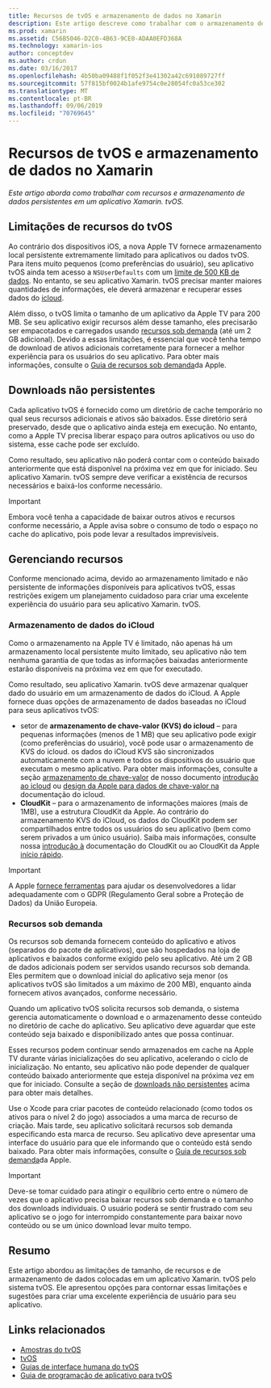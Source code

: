 ```yaml
---
title: Recursos de tvOS e armazenamento de dados no Xamarin
description: Este artigo descreve como trabalhar com o armazenamento de dados de recursos e persistentes em um aplicativo tvOS criado com o Xamarin. Ele aborda o armazenamento de dados do iCloud e recursos sob demanda.
ms.prod: xamarin
ms.assetid: C56B5046-D2C0-4B63-9CE0-ADAA0EFD368A
ms.technology: xamarin-ios
author: conceptdev
ms.author: crdun
ms.date: 03/16/2017
ms.openlocfilehash: 4b50ba09488f1f052f3e41302a42c691089727ff
ms.sourcegitcommit: 57f815bf0024b1afe9754c0e28054fc0a53ce302
ms.translationtype: MT
ms.contentlocale: pt-BR
ms.lasthandoff: 09/06/2019
ms.locfileid: "70769645"
---
```

# <a name="tvos-resources-and-data-storage-in-xamarin"></a>Recursos de tvOS e armazenamento de dados no Xamarin

_Este artigo aborda como trabalhar com recursos e armazenamento de dados persistentes em um aplicativo Xamarin. tvOS._

<a name="tvOS-Resource-Limitations" />

## <a name="tvos-resource-limitations"></a>Limitações de recursos do tvOS

Ao contrário dos dispositivos iOS, a nova Apple TV fornece armazenamento local persistente extremamente limitado para aplicativos ou dados tvOS. Para itens muito pequenos (como preferências do usuário), seu aplicativo tvOS ainda tem acesso a `NSUserDefaults` com um [limite de 500 KB de dados](https://forums.developer.apple.com/message/50696#50696). No entanto, se seu aplicativo Xamarin. tvOS precisar manter maiores quantidades de informações, ele deverá armazenar e recuperar esses dados do [icloud](#iCloud-Data-Storage).

Além disso, o tvOS limita o tamanho de um aplicativo da Apple TV para 200 MB. Se seu aplicativo exigir recursos além desse tamanho, eles precisarão ser empacotados e carregados usando [recursos sob demanda](#On-Demand-Resources) (até um 2 GB adicional). Devido a essas limitações, é essencial que você tenha tempo de download de ativos adicionais corretamente para fornecer a melhor experiência para os usuários do seu aplicativo. Para obter mais informações, consulte o [Guia de recursos sob demanda](https://developer.apple.com/library/prerelease/tvos/documentation/FileManagement/Conceptual/On_Demand_Resources_Guide/index.html#//apple_ref/doc/uid/TP40015083)da Apple.

<a name="Non-Persistent-Downloads" />

## <a name="non-persistent-downloads"></a>Downloads não persistentes

Cada aplicativo tvOS é fornecido como um diretório de cache temporário no qual seus recursos adicionais e ativos são baixados. Esse diretório será preservado, desde que o aplicativo ainda esteja em execução. No entanto, como a Apple TV precisa liberar espaço para outros aplicativos ou uso do sistema, esse cache pode ser excluído.

Como resultado, seu aplicativo não poderá contar com o conteúdo baixado anteriormente que está disponível na próxima vez em que for iniciado. Seu aplicativo Xamarin. tvOS sempre deve verificar a existência de recursos necessários e baixá-los conforme necessário.

> [!IMPORTANT]
> Embora você tenha a capacidade de baixar outros ativos e recursos conforme necessário, a Apple avisa sobre o consumo de todo o espaço no cache do aplicativo, pois pode levar a resultados imprevisíveis.

<a name="Managing-Resources" />

## <a name="managing-resources"></a>Gerenciando recursos

Conforme mencionado acima, devido ao armazenamento limitado e não persistente de informações disponíveis para aplicativos tvOS, essas restrições exigem um planejamento cuidadoso para criar uma excelente experiência do usuário para seu aplicativo Xamarin. tvOS.

<a name="iCloud-Data-Storage" />

### <a name="icloud-data-storage"></a>Armazenamento de dados do iCloud

Como o armazenamento na Apple TV é limitado, não apenas há um armazenamento local persistente muito limitado, seu aplicativo não tem nenhuma garantia de que todas as informações baixadas anteriormente estarão disponíveis na próxima vez em que for executado.

Como resultado, seu aplicativo Xamarin. tvOS deve armazenar qualquer dado do usuário em um armazenamento de dados do iCloud. A Apple fornece duas opções de armazenamento de dados baseadas no iCloud para seus aplicativos tvOS:

- setor de **armazenamento de chave-valor (KVS) do icloud** – para pequenas informações (menos de 1 MB) que seu aplicativo pode exigir (como preferências do usuário), você pode usar o armazenamento de KVS do icloud. os dados do iCloud KVS são sincronizados automaticamente com a nuvem e todos os dispositivos do usuário que executam o mesmo aplicativo. Para obter mais informações, consulte a seção [armazenamento de chave-valor](~/ios/data-cloud/introduction-to-icloud.md) de nosso documento [introdução ao icloud](~/ios/data-cloud/introduction-to-icloud.md) ou [design da Apple para dados de chave-valor na](https://developer.apple.com/library/prerelease/tvos/documentation/General/Conceptual/iCloudDesignGuide/Chapters/DesigningForKey-ValueDataIniCloud.html#//apple_ref/doc/uid/TP40012094-CH7) documentação do icloud.
- **CloudKit** – para o armazenamento de informações maiores (mais de 1MB), use a estrutura CloudKit da Apple. Ao contrário do armazenamento KVS do iCloud, os dados do CloudKit podem ser compartilhados entre todos os usuários do seu aplicativo (bem como serem privados a um único usuário). Saiba mais informações, consulte nossa [introdução à](~/ios/data-cloud/intro-to-cloudkit.md) documentação do CloudKit ou ao CloudKit da Apple [início rápido](https://developer.apple.com/library/prerelease/tvos/documentation/DataManagement/Conceptual/CloudKitQuickStart/Introduction/Introduction.html#//apple_ref/doc/uid/TP40014987).

> [!IMPORTANT]
> A Apple [fornece ferramentas](https://developer.apple.com/support/allowing-users-to-manage-data/) para ajudar os desenvolvedores a lidar adequadamente com o GDPR (Regulamento Geral sobre a Proteção de Dados) da União Europeia.

<a name="On-Demand-Resources" />

### <a name="on-demand-resources"></a>Recursos sob demanda

Os recursos sob demanda fornecem conteúdo do aplicativo e ativos (separados do pacote de aplicativos), que são hospedados na loja de aplicativos e baixados conforme exigido pelo seu aplicativo. Até um 2 GB de dados adicionais podem ser servidos usando recursos sob demanda. Eles permitem que o download inicial do aplicativo seja menor (os aplicativos tvOS são limitados a um máximo de 200 MB), enquanto ainda fornecem ativos avançados, conforme necessário.

Quando um aplicativo tvOS solicita recursos sob demanda, o sistema gerencia automaticamente o download e o armazenamento desse conteúdo no diretório de cache do aplicativo. Seu aplicativo deve aguardar que este conteúdo seja baixado e disponibilizado antes que possa continuar.

Esses recursos podem continuar sendo armazenados em cache na Apple TV durante várias inicializações do seu aplicativo, acelerando o ciclo de inicialização. No entanto, seu aplicativo não pode depender de qualquer conteúdo baixado anteriormente que esteja disponível na próxima vez em que for iniciado. Consulte a seção de [downloads não persistentes](#Non-Persistent-Downloads) acima para obter mais detalhes.

Use o Xcode para criar pacotes de conteúdo relacionado (como todos os ativos para o nível 2 do jogo) associados a uma marca de recurso de criação. Mais tarde, seu aplicativo solicitará recursos sob demanda especificando esta marca de recurso. Seu aplicativo deve apresentar uma interface do usuário para que ele informando que o conteúdo está sendo baixado. Para obter mais informações, consulte o [Guia de recursos sob demanda](https://developer.apple.com/library/prerelease/tvos/documentation/FileManagement/Conceptual/On_Demand_Resources_Guide/index.html#//apple_ref/doc/uid/TP40015083)da Apple.

> [!IMPORTANT]
> Deve-se tomar cuidado para atingir o equilíbrio certo entre o número de vezes que o aplicativo precisa baixar recursos sob demanda e o tamanho dos downloads individuais. O usuário poderá se sentir frustrado com seu aplicativo se o jogo for interrompido constantemente para baixar novo conteúdo ou se um único download levar muito tempo.

<a name="Summary" />

## <a name="summary"></a>Resumo

Este artigo abordou as limitações de tamanho, de recursos e de armazenamento de dados colocadas em um aplicativo Xamarin. tvOS pelo sistema tvOS. Ele apresentou opções para contornar essas limitações e sugestões para criar uma excelente experiência de usuário para seu aplicativo.

## <a name="related-links"></a>Links relacionados

- [Amostras do tvOS](https://docs.microsoft.com/samples/browse/?products=xamarin&term=Xamarin.iOS+tvOS)
- [tvOS](https://developer.apple.com/tvos/)
- [Guias de interface humana do tvOS](https://developer.apple.com/tvos/human-interface-guidelines/)
- [Guia de programação de aplicativo para tvOS](https://developer.apple.com/library/prerelease/tvos/documentation/General/Conceptual/AppleTV_PG/)
